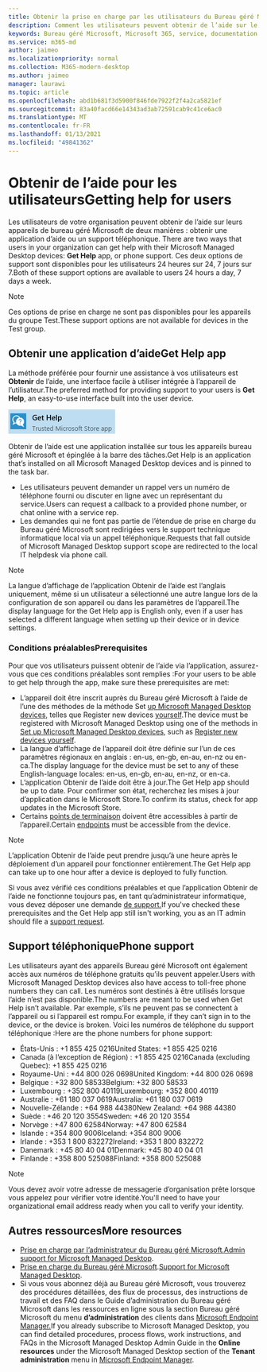 ```yaml
---
title: Obtenir la prise en charge par les utilisateurs du Bureau géré Microsoft
description: Comment les utilisateurs peuvent obtenir de l’aide sur le service et les appareils
keywords: Bureau géré Microsoft, Microsoft 365, service, documentation
ms.service: m365-md
author: jaimeo
ms.localizationpriority: normal
ms.collection: M365-modern-desktop
ms.author: jaimeo
manager: laurawi
ms.topic: article
ms.openlocfilehash: abd1b681f3d5900f846fde7922f2f4a2ca5821ef
ms.sourcegitcommit: 83a40facd66e14343ad3ab72591cab9c41ce6ac0
ms.translationtype: MT
ms.contentlocale: fr-FR
ms.lasthandoff: 01/13/2021
ms.locfileid: "49841362"
---
```

# <a name="getting-help-for-users"></a><span data-ttu-id="a48b1-104">Obtenir de l’aide pour les utilisateurs</span><span class="sxs-lookup"><span data-stu-id="a48b1-104">Getting help for users</span></span>

<span data-ttu-id="a48b1-105">Les utilisateurs de votre organisation peuvent obtenir de l’aide sur leurs appareils de bureau géré Microsoft de deux manières : obtenir une application d’aide ou un support téléphonique. </span><span class="sxs-lookup"><span data-stu-id="a48b1-105">There are two ways that users in your organization can get help with their Microsoft Managed Desktop devices: **Get Help** app, or phone support.</span></span> <span data-ttu-id="a48b1-106">Ces deux options de support sont disponibles pour les utilisateurs 24 heures sur 24, 7 jours sur 7.</span><span class="sxs-lookup"><span data-stu-id="a48b1-106">Both of these support options are available to users 24 hours a day, 7 days a week.</span></span>
 
>[!NOTE]
><span data-ttu-id="a48b1-107">Ces options de prise en charge ne sont pas disponibles pour les appareils du groupe Test.</span><span class="sxs-lookup"><span data-stu-id="a48b1-107">These support options are not available for devices in the Test group.</span></span>

## <a name="get-help-app"></a><span data-ttu-id="a48b1-108">Obtenir une application d’aide</span><span class="sxs-lookup"><span data-stu-id="a48b1-108">Get Help app</span></span>

<span data-ttu-id="a48b1-109">La méthode préférée pour fournir une assistance à vos utilisateurs est **Obtenir** de l’aide, une interface facile à utiliser intégrée à l’appareil de l’utilisateur.</span><span class="sxs-lookup"><span data-stu-id="a48b1-109">The preferred method for providing support to your users is **Get Help**, an easy-to-use interface built into the user device.</span></span>  

![Icône Obtenir l’application Aide](../../media/get-help.png)

<span data-ttu-id="a48b1-111">Obtenir de l’aide est une application installée sur tous les appareils bureau géré Microsoft et épinglée à la barre des tâches.</span><span class="sxs-lookup"><span data-stu-id="a48b1-111">Get Help is an application that’s installed on all Microsoft Managed Desktop devices and is pinned to the task bar.</span></span> 

- <span data-ttu-id="a48b1-112">Les utilisateurs peuvent demander un rappel vers un numéro de téléphone fourni ou discuter en ligne avec un représentant du service.</span><span class="sxs-lookup"><span data-stu-id="a48b1-112">Users can request a callback to a provided phone number, or chat online with a service rep.</span></span>
- <span data-ttu-id="a48b1-113">Les demandes qui ne font pas partie de l’étendue de prise en charge du Bureau géré Microsoft sont redirigées vers le support technique informatique local via un appel téléphonique.</span><span class="sxs-lookup"><span data-stu-id="a48b1-113">Requests that fall outside of Microsoft Managed Desktop support scope are redirected to the local IT helpdesk via phone call.</span></span>

> [!NOTE]
> <span data-ttu-id="a48b1-114">La langue d’affichage de l’application Obtenir de l’aide est l’anglais uniquement, même si un utilisateur a sélectionné une autre langue lors de la configuration de son appareil ou dans les paramètres de l’appareil.</span><span class="sxs-lookup"><span data-stu-id="a48b1-114">The display language for the Get Help app is English only, even if a user has selected a different language when setting up their device or in device settings.</span></span> 

### <a name="prerequisites"></a><span data-ttu-id="a48b1-115">Conditions préalables</span><span class="sxs-lookup"><span data-stu-id="a48b1-115">Prerequisites</span></span>
<span data-ttu-id="a48b1-116">Pour que vos utilisateurs puissent obtenir de l’aide via l’application, assurez-vous que ces conditions préalables sont remplies :</span><span class="sxs-lookup"><span data-stu-id="a48b1-116">For your users to be able to get help through the app, make sure these prerequisites are met:</span></span>

- <span data-ttu-id="a48b1-117">L’appareil doit être inscrit auprès du Bureau géré Microsoft à l’aide de l’une des méthodes de la méthode Set [up Microsoft Managed Desktop devices](../get-started/set-up-devices.md), telles que Register new devices [yourself](../get-started/register-devices-self.md).</span><span class="sxs-lookup"><span data-stu-id="a48b1-117">The device must be registered with Microsoft Managed Desktop using one of the methods in [Set up Microsoft Managed Desktop devices](../get-started/set-up-devices.md), such as [Register new devices yourself](../get-started/register-devices-self.md).</span></span>
- <span data-ttu-id="a48b1-118">La langue d’affichage de l’appareil doit être définie sur l’un de ces paramètres régionaux en anglais : en-us, en-gb, en-au, en-nz ou en-ca.</span><span class="sxs-lookup"><span data-stu-id="a48b1-118">The display language for the device must be set to any of these English-language locales: en-us, en-gb, en-au, en-nz, or en-ca.</span></span>
- <span data-ttu-id="a48b1-119">L’application Obtenir de l’aide doit être à jour.</span><span class="sxs-lookup"><span data-stu-id="a48b1-119">The Get Help app should be up to date.</span></span> <span data-ttu-id="a48b1-120">Pour confirmer son état, recherchez les mises à jour d’application dans le Microsoft Store.</span><span class="sxs-lookup"><span data-stu-id="a48b1-120">To confirm its status, check for app updates in the Microsoft Store.</span></span>
- <span data-ttu-id="a48b1-121">Certains [points de terminaison](../get-ready/network.md#endpoints-allowed-that-are-necessary-for-microsoft-managed-desktop) doivent être accessibles à partir de l’appareil.</span><span class="sxs-lookup"><span data-stu-id="a48b1-121">Certain [endpoints](../get-ready/network.md#endpoints-allowed-that-are-necessary-for-microsoft-managed-desktop) must be accessible from the device.</span></span>

> [!NOTE]
> <span data-ttu-id="a48b1-122">L’application Obtenir de l’aide peut prendre jusqu’à une heure après le déploiement d’un appareil pour fonctionner entièrement.</span><span class="sxs-lookup"><span data-stu-id="a48b1-122">The Get Help app can take up to one hour after a device is deployed to fully function.</span></span>

<span data-ttu-id="a48b1-123">Si vous avez vérifié ces conditions préalables et que l’application Obtenir de l’aide ne fonctionne toujours pas, en tant qu’administrateur informatique, vous devez déposer une demande [de support.](admin-support.md)</span><span class="sxs-lookup"><span data-stu-id="a48b1-123">If you've checked these prerequisites and the Get Help app still isn't working, you as an IT admin should file a [support request](admin-support.md).</span></span>

## <a name="phone-support"></a><span data-ttu-id="a48b1-124">Support téléphonique</span><span class="sxs-lookup"><span data-stu-id="a48b1-124">Phone support</span></span>

<span data-ttu-id="a48b1-125">Les utilisateurs ayant des appareils Bureau géré Microsoft ont également accès aux numéros de téléphone gratuits qu’ils peuvent appeler.</span><span class="sxs-lookup"><span data-stu-id="a48b1-125">Users with Microsoft Managed Desktop devices also have access to toll-free phone numbers they can call.</span></span> <span data-ttu-id="a48b1-126">Les numéros sont destinés à être utilisés lorsque l’aide n’est pas disponible.</span><span class="sxs-lookup"><span data-stu-id="a48b1-126">The numbers are meant to be used when Get Help isn’t available.</span></span> <span data-ttu-id="a48b1-127">Par exemple, s’ils ne peuvent pas se connectent à l’appareil ou si l’appareil est rompu.</span><span class="sxs-lookup"><span data-stu-id="a48b1-127">For example, if they can’t sign in to the device, or the device is broken.</span></span> <span data-ttu-id="a48b1-128">Voici les numéros de téléphone du support téléphonique :</span><span class="sxs-lookup"><span data-stu-id="a48b1-128">Here are the phone numbers for phone support:</span></span>

- <span data-ttu-id="a48b1-129">États-Unis : +1 855 425 0216</span><span class="sxs-lookup"><span data-stu-id="a48b1-129">United States: +1 855 425 0216</span></span>
- <span data-ttu-id="a48b1-130">Canada (à l’exception de Région) : +1 855 425 0216</span><span class="sxs-lookup"><span data-stu-id="a48b1-130">Canada (excluding Quebec): +1 855 425 0216</span></span>
- <span data-ttu-id="a48b1-131">Royaume-Uni : +44 800 026 0698</span><span class="sxs-lookup"><span data-stu-id="a48b1-131">United Kingdom: +44 800 026 0698</span></span>
- <span data-ttu-id="a48b1-132">Belgique : +32 800 58533</span><span class="sxs-lookup"><span data-stu-id="a48b1-132">Belgium: +32 800 58533</span></span>
- <span data-ttu-id="a48b1-133">Luxembourg : +352 800 40119</span><span class="sxs-lookup"><span data-stu-id="a48b1-133">Luxembourg: +352 800 40119</span></span>
- <span data-ttu-id="a48b1-134">Australie : +61 180 037 0619</span><span class="sxs-lookup"><span data-stu-id="a48b1-134">Australia: +61 180 037 0619</span></span>
- <span data-ttu-id="a48b1-135">Nouvelle-Zélande : +64 988 44380</span><span class="sxs-lookup"><span data-stu-id="a48b1-135">New Zealand: +64 988 44380</span></span>
- <span data-ttu-id="a48b1-136">Suède : +46 20 120 3554</span><span class="sxs-lookup"><span data-stu-id="a48b1-136">Sweden: +46 20 120 3554</span></span>
- <span data-ttu-id="a48b1-137">Norvège : +47 800 62584</span><span class="sxs-lookup"><span data-stu-id="a48b1-137">Norway: +47 800 62584</span></span>
- <span data-ttu-id="a48b1-138">Islande : +354 800 9006</span><span class="sxs-lookup"><span data-stu-id="a48b1-138">Iceland: +354 800 9006</span></span>
- <span data-ttu-id="a48b1-139">Irlande : +353 1 800 832272</span><span class="sxs-lookup"><span data-stu-id="a48b1-139">Ireland: +353 1 800 832272</span></span>
- <span data-ttu-id="a48b1-140">Danemark : +45 80 40 04 01</span><span class="sxs-lookup"><span data-stu-id="a48b1-140">Denmark: +45 80 40 04 01</span></span>
- <span data-ttu-id="a48b1-141">Finlande : +358 800 525088</span><span class="sxs-lookup"><span data-stu-id="a48b1-141">Finland: +358 800 525088</span></span>

>[!NOTE]
><span data-ttu-id="a48b1-142">Vous devez avoir votre adresse de messagerie d’organisation prête lorsque vous appelez pour vérifier votre identité.</span><span class="sxs-lookup"><span data-stu-id="a48b1-142">You'll need to have your organizational email address ready when you call to verify your identity.</span></span> 

## <a name="more-resources"></a><span data-ttu-id="a48b1-143">Autres ressources</span><span class="sxs-lookup"><span data-stu-id="a48b1-143">More resources</span></span>
- <span data-ttu-id="a48b1-144">[Prise en charge par l’administrateur du Bureau géré Microsoft.](admin-support.md)</span><span class="sxs-lookup"><span data-stu-id="a48b1-144">[Admin support for Microsoft Managed Desktop](admin-support.md).</span></span> 
- <span data-ttu-id="a48b1-145">[Prise en charge du Bureau géré Microsoft](../service-description/support.md).</span><span class="sxs-lookup"><span data-stu-id="a48b1-145">[Support for Microsoft Managed Desktop](../service-description/support.md).</span></span>
- <span data-ttu-id="a48b1-146">Si vous vous abonnez déjà au Bureau géré Microsoft, vous trouverez des procédures détaillées, des flux  de processus, des instructions de travail et des FAQ dans le Guide d’administration du Bureau géré Microsoft dans les ressources en ligne sous la section Bureau géré Microsoft du menu **d’administration** des clients dans [Microsoft Endpoint Manager.](https://endpoint.microsoft.com/)</span><span class="sxs-lookup"><span data-stu-id="a48b1-146">If you already subscribe to Microsoft Managed Desktop, you can find detailed procedures, process flows, work instructions, and FAQs in the Microsoft Managed Desktop Admin Guide in the **Online resources** under the Microsoft Managed Desktop section of the **Tenant administration** menu in [Microsoft Endpoint Manager](https://endpoint.microsoft.com/).</span></span>
